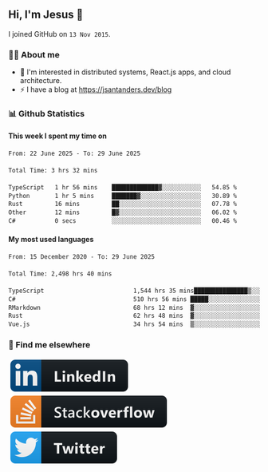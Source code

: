## Hi, I'm Jesus 👋

I joined GitHub on `13 Nov 2015`.

<!-- Talking about you -->

### 👨‍💻 About me

- 👦 I'm interested in distributed systems, React.js apps, and cloud architecture.
- ⚡️ I have a blog at <https://jsantanders.dev/blog>

### 📊 Github Statistics

#### This week I spent my time on

<!--START_SECTION:weekly-->

```txt
From: 22 June 2025 - To: 29 June 2025

Total Time: 3 hrs 32 mins

TypeScript   1 hr 56 mins    █████████████▓░░░░░░░░░░░   54.85 %
Python       1 hr 5 mins     ███████▓░░░░░░░░░░░░░░░░░   30.89 %
Rust         16 mins         ██░░░░░░░░░░░░░░░░░░░░░░░   07.78 %
Other        12 mins         █▓░░░░░░░░░░░░░░░░░░░░░░░   06.02 %
C#           0 secs          ░░░░░░░░░░░░░░░░░░░░░░░░░   00.46 %
```

<!--END_SECTION:weekly-->

#### My most used languages

<!--START_SECTION:alltime-->

```txt
From: 15 December 2020 - To: 29 June 2025

Total Time: 2,498 hrs 40 mins

TypeScript                         1,544 hrs 35 mins███████████████▒░░░░░░░░░   61.82 %
C#                                 510 hrs 56 mins █████░░░░░░░░░░░░░░░░░░░░   20.45 %
RMarkdown                          68 hrs 12 mins  ▓░░░░░░░░░░░░░░░░░░░░░░░░   02.73 %
Rust                               62 hrs 48 mins  ▓░░░░░░░░░░░░░░░░░░░░░░░░   02.51 %
Vue.js                             34 hrs 54 mins  ▒░░░░░░░░░░░░░░░░░░░░░░░░   01.40 %
```

<!--END_SECTION:alltime-->

### 📢 Find me elsewhere

<p>
  <a target="_blank" href="https://linkedin.com/in/jsantanders">
    <img src="https://github.com/jsantanders/jsantanders/blob/master/img/linkedin.svg" alt="LinkedIn" style="vertical-align:top; margin:4px">
  </a>
  
  <a target="_blank" href="https://stackoverflow.com/users/7318331/jesus-santander">
    <img src="https://github.com/jsantanders/jsantanders/blob/master/img/stackoverflow.svg" alt="StackOverflow" style="vertical-align:top; margin:4px">
  </a>
  
  <a target="_blank" href="http://twitter.com/jsantanders">
    <img src="https://github.com/jsantanders/jsantanders/blob/master/img/twitter.svg" alt="Twitter" style="vertical-align:top; margin:4px">
  </a>
</p>
